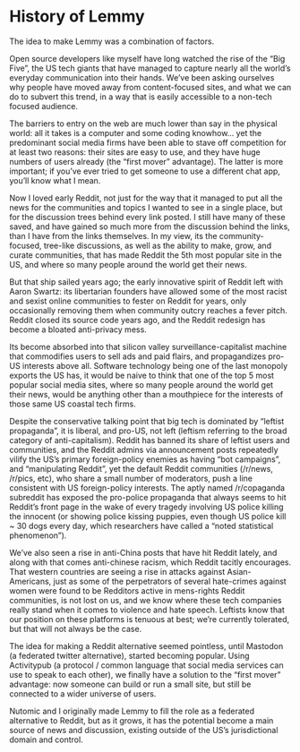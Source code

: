 # History of Lemmy

The idea to make Lemmy was a combination of factors.

Open source developers like myself have long watched the rise of the “Big Five”, the US tech giants that have managed to capture nearly all the world’s everyday communication into their hands. We’ve been asking ourselves why people have moved away from content-focused sites, and what we can do to subvert this trend, in a way that is easily accessible to a non-tech focused audience.

The barriers to entry on the web are much lower than say in the physical world: all it takes is a computer and some coding knowhow… yet the predominant social media firms have been able to stave off competition for at least two reasons: their sites are easy to use, and they have huge numbers of users already (the “first mover” advantage). The latter is more important; if you’ve ever tried to get someone to use a different chat app, you’ll know what I mean.

Now I loved early Reddit, not just for the way that it managed to put all the news for the communities and topics I wanted to see in a single place, but for the discussion trees behind every link posted. I still have many of these saved, and have gained so much more from the discussion behind the links, than I have from the links themselves. In my view, its the community-focused, tree-like discussions, as well as the ability to make, grow, and curate communities, that has made Reddit the 5th most popular site in the US, and where so many people around the world get their news.

But that ship sailed years ago; the early innovative spirit of Reddit left with Aaron Swartz: its libertarian founders have allowed some of the most racist and sexist online communities to fester on Reddit for years, only occasionally removing them when community outcry reaches a fever pitch. Reddit closed its source code years ago, and the Reddit redesign has become a bloated anti-privacy mess.

Its become absorbed into that silicon valley surveillance-capitalist machine that commodifies users to sell ads and paid flairs, and propagandizes pro-US interests above all. Software technology being one of the last monopoly exports the US has, it would be naive to think that one of the top 5 most popular social media sites, where so many people around the world get their news, would be anything other than a mouthpiece for the interests of those same US coastal tech firms.

Despite the conservative talking point that big tech is dominated by “leftist propaganda”, it is liberal, and pro-US, not left (leftism referring to the broad category of anti-capitalism). Reddit has banned its share of leftist users and communities, and the Reddit admins via announcement posts repeatedly vilify the US’s primary foreign-policy enemies as having “bot campaigns”, and “manipulating Reddit”, yet the default Reddit communities (/r/news, /r/pics, etc), who share a small number of moderators, push a line consistent with US foreign-policy interests. The aptly named /r/copaganda subreddit has exposed the pro-police propaganda that always seems to hit Reddit’s front page in the wake of every tragedy involving US police killing the innocent (or showing police kissing puppies, even though US police kill ~ 30 dogs every day, which researchers have called a “noted statistical phenomenon”).

We’ve also seen a rise in anti-China posts that have hit Reddit lately, and along with that comes anti-chinese racism, which Reddit tacitly encourages. That western countries are seeing a rise in attacks against Asian-Americans, just as some of the perpetrators of several hate-crimes against women were found to be Redditors active in mens-rights Reddit communities, is not lost on us, and we know where these tech companies really stand when it comes to violence and hate speech. Leftists know that our position on these platforms is tenuous at best; we’re currently tolerated, but that will not always be the case.

The idea for making a Reddit alternative seemed pointless, until Mastodon (a federated twitter alternative), started becoming popular. Using Activitypub (a protocol / common language that social media services can use to speak to each other), we finally have a solution to the “first mover” advantage: now someone can build or run a small site, but still be connected to a wider universe of users.

Nutomic and I originally made Lemmy to fill the role as a federated alternative to Reddit, but as it grows, it has the potential become a main source of news and discussion, existing outside of the US’s jurisdictional domain and control.
